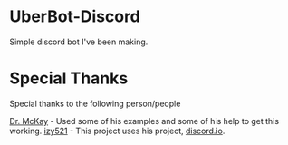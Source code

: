 # UberBot-Discord
Simple discord bot I've been making.

# Special Thanks
Special thanks to the following person/people 

[Dr. McKay](https://www.github.com/DoctorMcKay) - Used some of his examples and some of his help to get this working.
[izy521](https://www.github.com/izy521) - This project uses his project, [discord.io](https://www.github.com/izy521/discord.io).
